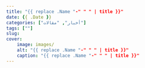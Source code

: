 ```yaml
---
title: "{{ replace .Name "-" " " | title }}"
date: {{ .Date }}
categories: ["أخبار", "مقالات"]
tags: [""]
slug:
cover:
    image: images/
    alt: "{{ replace .Name "-" " " | title }}"
    caption: "{{ replace .Name "-" " " | title }}"
---
```


